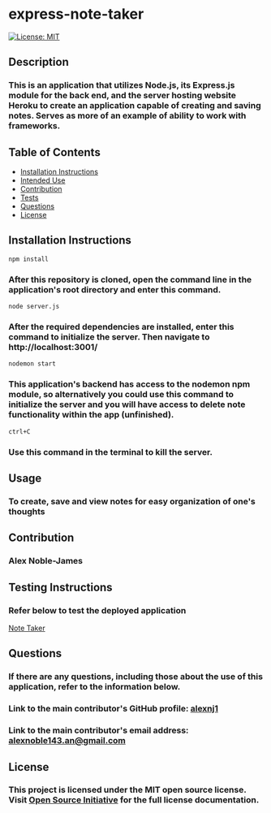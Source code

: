  # express-note-taker

  [![License: MIT](https://img.shields.io/badge/License-MIT-yellow.svg)](https://opensource.org/licenses/MIT)

  ## Description


  ### This is an application that utilizes Node.js, its Express.js module for the back end, and the server hosting website Heroku to create an application capable of creating and saving notes. Serves as more of an example of ability to work with frameworks.

  ## Table of Contents


  * [Installation Instructions](#installation-instructions)
  * [Intended Use](#usage)
  * [Contribution](#contribution)
  * [Tests](#testing-instructions)
  * [Questions](#questions)
  * [License](#license)

  ## Installation Instructions


    npm install
### After this repository is cloned, open the command line in the application's root directory and enter this command.
    node server.js
### After the required dependencies are installed, enter this command to initialize the server. Then navigate to http://localhost:3001/
    nodemon start
### This application's backend has access to the nodemon npm module, so alternatively you could use this command to initialize the server and you will have access to delete note functionality within the app (unfinished).
    ctrl+C
### Use this command in the  terminal to kill the server.


  ## Usage


  ### To create, save and view notes for easy organization of one's thoughts
  
  ## Contribution


### Alex Noble-James

  
  ## Testing Instructions


  ### Refer below to test the deployed application
  [Note Taker](https://blooming-headland-26937.herokuapp.com/)
  
  ## Questions


  ### If there are any questions, including those about the use of this application, refer to the information below.
  
  ### Link to the main contributor's GitHub profile: [alexnj1](https://www.github.com/alexnj1)

  ### Link to the main contributor's email address: alexnoble143.an@gmail.com
  
  ## License
  
  
  ### This project is licensed under the MIT open source license. Visit [Open Source Initiative](http://www.opensource.org/licenses/MIT) for the full license documentation.
  